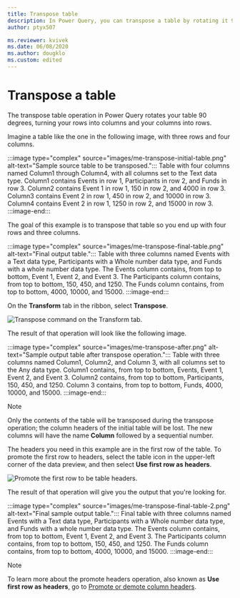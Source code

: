 ```yaml
---
title: Transpose table
description: In Power Query, you can transpose a table by rotating it 90 degrees.
author: ptyx507

ms.reviewer: kvivek
ms.date: 06/08/2020
ms.author: dougklo
ms.custom: edited
---
```


# Transpose a table

The transpose table operation in Power Query rotates your table 90 degrees, turning your rows into columns and your columns into rows.

Imagine a table like the one in the following image, with three rows and four columns.

:::image type="complex" source="images/me-transpose-initial-table.png" alt-text="Sample source table to be transposed.":::
   Table with four columns named Column1 through Column4, with all columns set to the Text data type. Column1 contains Events in row 1, Participants in row 2, and Funds in row 3. Column2 contains Event 1 in row 1, 150 in row 2, and 4000 in row 3. Column3 contains Event 2 in row 1, 450 in row 2, and 10000 in row 3. Column4 contains Event 2 in row 1, 1250 in row 2, and 15000 in row 3.
:::image-end:::

The goal of this example is to transpose that table so you end up with four rows and three columns.

:::image type="complex" source="images/me-transpose-final-table.png" alt-text="Final output table.":::
   Table with three columns named Events with a Text data type, Participants with a Whole number data type, and Funds with a whole number data type. The Events column contains, from top to bottom, Event 1, Event 2, and Event 3. The Participants column contains, from top to bottom, 150, 450, and 1250. The Funds column contains, from top to bottom, 4000, 10000, and 15000.
:::image-end:::

On the **Transform** tab in the ribbon, select **Transpose**.

![Transpose command on the Transform tab.](images/me-transpose-button.png "Transpose command on the Transform tab")

The result of that operation will look like the following image.

:::image type="complex" source="images/me-transpose-after.png" alt-text="Sample output table after transpose operation.":::
   Table with three columns named Column1, Column2, and Column 3, with all columns set to the Any data type. Column1 contains, from top to bottom, Events, Event 1, Event 2, and Event 3. Column2 contains, from top to bottom, Participants, 150, 450, and 1250. Column 3 contains, from top to bottom, Funds, 4000, 10000, and 15000.
:::image-end:::

> [!NOTE]
> Only the contents of the table will be transposed during the transpose operation; the column headers of the initial table will be lost.  The new columns will have the name **Column** followed by a sequential number.

The headers you need in this example are in the first row of the table. To promote the first row to headers, select the table icon in the upper-left corner of the data preview, and then select **Use first row as headers**.

![Promote the first row to be table headers.](images/me-transpose-promote-headers.png "Promote the first row to be table headers")

The result of that operation will give you the output that you're looking for.

:::image type="complex" source="images/me-transpose-final-table-2.png" alt-text="Final sample output table.":::
   Final table with three columns named Events with a Text data type, Participants with a Whole number data type, and Funds with a whole number data type. The Events column contains, from top to bottom, Event 1, Event 2, and Event 3. The Participants column contains, from top to bottom, 150, 450, and 1250. The Funds column contains, from top to bottom, 4000, 10000, and 15000.
:::image-end:::

>[!NOTE] 
>To learn more about the promote headers operation, also known as **Use first row as headers**, go to [Promote or demote column headers](table-promote-demote-headers.md).
